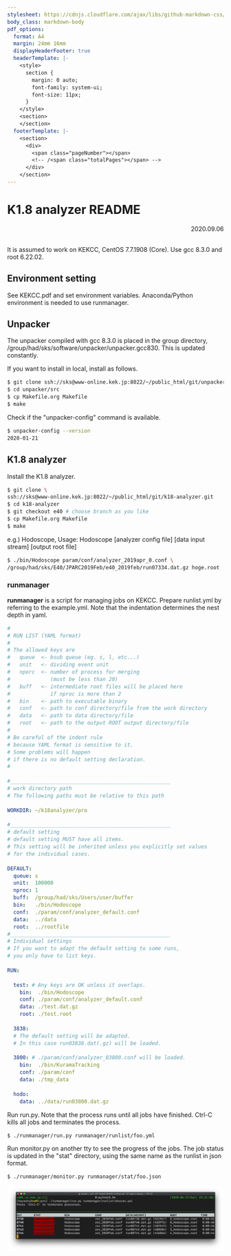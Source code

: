 ```yaml
---
stylesheet: https://cdnjs.cloudflare.com/ajax/libs/github-markdown-css/2.10.0/github-markdown.min.css
body_class: markdown-body
pdf_options:
  format: A4
  margin: 24mm 16mm
  displayHeaderFooter: true
  headerTemplate: |-
    <style>
      section {
        margin: 0 auto;
        font-family: system-ui;
        font-size: 11px;
      }
    </style>
    <section>
    </section>
  footerTemplate: |-
    <section>
      <div>
        <span class="pageNumber"></span>
        <!-- /<span class="totalPages"></span> -->
      </div>
    </section>
---
```


K1.8 analyzer README
====================

<div style="text-align: right;">
2020.09.06
</div><br>

It is assumed to work on KEKCC, CentOS 7.7.1908 (Core).
Use gcc 8.3.0 and root 6.22.02.

## Environment setting

See KEKCC.pdf and set environment variables.
Anaconda/Python environment is needed to use runmanager.

## Unpacker

The unpacker compiled with gcc 8.3.0 is placed in the group directory, /group/had/sks/software/unpacker/unpacker.gcc830. This is updated constantly.

If you want to install in local, install as follows.

```sh
$ git clone ssh://sks@www-online.kek.jp:8022/~/public_html/git/unpacker.git
$ cd unpacker/src
$ cp Makefile.org Makefile
$ make
```

Check if the "unpacker-config" command is available.

```sh
$ unpacker-config --version
2020-01-21
```

## K1.8 analyzer

Install the K1.8 analyzer.

```sh
$ git clone \
ssh://sks@www-online.kek.jp:8022/~/public_html/git/k18-analyzer.git
$ cd k18-analyzer
$ git checkout e40 # choose branch as you like
$ cp Makefile.org Makefile
$ make
```

e.g.) Hodoscope,
Usage: Hodoscope [analyzer config file] [data input stream] [output root file]

```sh
$ ./bin/Hodoscope param/conf/analyzer_2019apr_0.conf \
/group/had/sks/E40/JPARC2019Feb/e40_2019feb/run07334.dat.gz hoge.root
```

### runmanager

__runmanager__ is a script for managing jobs on KEKCC.
Prepare runlist.yml by referring to the example.yml.
Note that the indentation determines the nest depth in yaml.

```yml
#
# RUN LIST (YAML format)
#
# The allowed keys are
#   queue  <- bsub queue (eg. s, l, etc...)
#   unit   <- dividing event unit
#   nporc  <- number of process for merging
#             (must be less than 20)
#   buff   <- intermediate root files will be placed here
#             if nproc is more than 2
#   bin    <- path to executable binary
#   conf   <- path to conf directory/file from the work directory
#   data   <- path to data directory/file
#   root   <- path to the output ROOT output directory/file
#
# Be careful of the indent rule
# because YAML format is sensitive to it.
# Some problems will happen
# if there is no default setting declaration.
#

#____________________________________________________
# work directory path
# The following paths must be relative to this path

WORKDIR: ~/k18analyzer/pro

#____________________________________________________
# default setting
# default setting MUST have all items.
# This setting will be inherited unless you explicitly set values
# for the individual cases.

DEFAULT:
  queue: s
  unit:  100000
  nproc: 1
  buff:  /group/had/sks/Users/user/buffer
  bin:   ./bin/Hodoscope
  conf:  ./param/conf/analyzer_default.conf
  data:  ../data
  root:  ../rootfile
#____________________________________________________
# Individual settings
# If you want to adapt the default setting to some runs,
# you only have to list keys.

RUN:

  test: # Any keys are OK unless it overlaps.
    bin:  ./bin/Hodoscope
    conf: ./param/conf/analyzer_default.conf
    data: ./test.dat.gz
    root: ./test.root

  3838:
  # The default setting will be adapted.
  # In this case run03838.dat(.gz) will be loaded.

  3800: # ./param/conf/analyzer_03800.conf will be loaded.
    bin:  ./bin/KuramaTracking
    conf: ./param/conf
    data: ./tmp_data

  hodo:
    data: ../data/run03800.dat.gz
```

Run run.py.
Note that the process runs until all jobs have finished.
Ctrl-C kills all jobs and terminates the process.

```sh
$ ./runmanager/run.py runmanager/runlist/foo.yml
```

Run monitor.py on another tty to see the progress of the jobs.
The job status is updated in the "stat" directory, using the same name as the runlist in json format.

```sh
$ ./runmanager/monitor.py runmanager/stat/foo.json
```

![runmanager.png](runmanager.png "caption")
